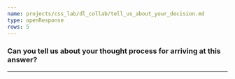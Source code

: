 ```yaml
---
name: projects/css_lab/dl_collab/tell_us_about_your_decision.md
type: openResponse
rows: 5
---
```


### Can you tell us about your thought process for arriving at this answer?

---

>
